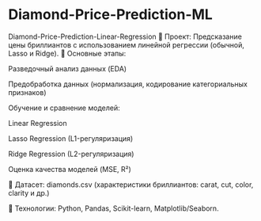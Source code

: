 # Diamond-Price-Prediction-ML
Diamond-Price-Prediction-Linear-Regression
🔹 Проект: Предсказание цены бриллиантов с использованием линейной регрессии (обычной, Lasso и Ridge).
🔹 Основные этапы:

Разведочный анализ данных (EDA)

Предобработка данных (нормализация, кодирование категориальных признаков)

Обучение и сравнение моделей:

Linear Regression

Lasso Regression (L1-регуляризация)

Ridge Regression (L2-регуляризация)

Оценка качества моделей (MSE, R²)

🔹 Датасет: diamonds.csv (характеристики бриллиантов: carat, cut, color, clarity и др.)

🔹 Технологии: Python, Pandas, Scikit-learn, Matplotlib/Seaborn.
